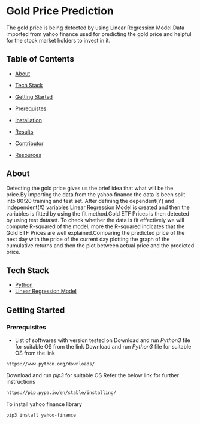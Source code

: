 # Gold Price Prediction
The gold price is being detected by using Linear Regression Model.Data imported from yahoo finance used for predicting the gold price and helpful for the stock market holders to invest in it. 
## Table of Contents
* [About](#about)
 * [Tech Stack](#tech-stack)
 
* [Getting Started](#getting-started)
 * [Prerequistes](#prerequistes)
 * [Installation](#installation)
* [Results](#results)
* [Contributor](#contributor)
* [Resources](#resources)

## About
Detecting the gold price gives us the brief idea that what will be the price.By importing the data from the yahoo finance the data is been split into 80:20 training and test set. After defining the dependent(Y) and independent(X) variables Linear Regression Model is created and then the variables is fitted by using the fit method.Gold ETF Prices is then detected by using test dataset. To check whether the data is fit effectively we will compute R-squared of the model, more the R-squared indicates that the Gold ETF Prices are well explained.Comparing the predicted price of the next day with the price of the current day plotting the graph of the cumulative returns and then the plot between actual price and the predicted price.

## Tech Stack
* [Python](#python)
* [Linear Regression Model](#linearregressionmodel)

## Getting Started
### Prerequisites
* List of softwares with version tested on
Download and run *Python3* file for suitable OS from the link
Download and run *Python3* file for suitable OS from the link
```sh
https://www.python.org/downloads/
```

Download and run *pip3* for suitable OS
Refer the below link for further instructions
```sh
https://pip.pypa.io/en/stable/installing/
```

To install yahoo finance library 
```sh
pip3 install yahoo-finance
```


 
